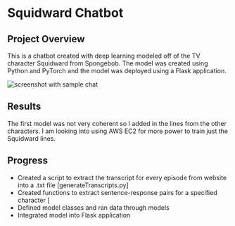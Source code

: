 # Squidward Chatbot

## Project Overview
This is a chatbot created with deep learning modeled off of the TV character Squidward from Spongebob. The model was created using Python and PyTorch and the model was deployed using a Flask application.

<img src="https://github.com/hmsmith5/squidward-chatbot/blob/master/screenshot1.PNG?raw=true" alt="screenshot with sample chat">

## Results
The first model was not very coherent so I added in the lines from the other characters. I am looking into using AWS EC2 for more power to train just the Squidward lines.

## Progress
 - Created a script to extract the transcript for every episode from website into a .txt file [generateTranscripts.py]
 - Created functions to extract sentence-response pairs for a specified character [
 - Defined model classes and ran data through models
 - Integrated model into Flask application
